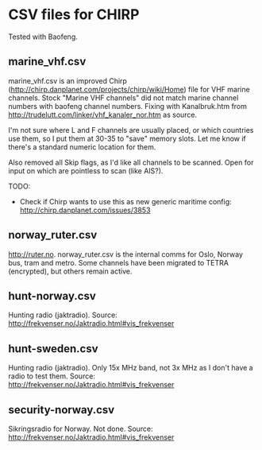 # CSV files for CHIRP

Tested with Baofeng.


## marine_vhf.csv

marine_vhf.csv is an improved Chirp (http://chirp.danplanet.com/projects/chirp/wiki/Home) file for VHF marine channels. Stock "Marine VHF channels" did not match marine channel numbers with baofeng channel numbers. Fixing with Kanalbruk.htm from http://trudelutt.com/linker/vhf_kanaler_nor.htm as source.

I'm not sure where L and F channels are usually placed, or which countries use them, so I put them at 30-35 to "save" memory slots. Let me know if there's a standard numeric location for them.

Also removed all Skip flags, as I'd like all channels to be scanned. Open for input on which are pointless to scan (like AIS?).

TODO:
* Check if Chirp wants to use this as new generic maritime config: http://chirp.danplanet.com/issues/3853


## norway_ruter.csv

http://ruter.no. norway_ruter.csv is the internal comms for Oslo, Norway bus, tram and metro. Some channels have been migrated to TETRA (encrypted), but others remain active.


## hunt-norway.csv

Hunting radio (jaktradio). Source: http://frekvenser.no/Jaktradio.html#vis_frekvenser


## hunt-sweden.csv

Hunting radio (jaktradio). Only 15x MHz band, not 3x MHz as I don't have a radio to test them. Source: http://frekvenser.no/Jaktradio.html#vis_frekvenser

## security-norway.csv

Sikringsradio for Norway. Not done. Source: http://frekvenser.no/Jaktradio.html#vis_frekvenser

